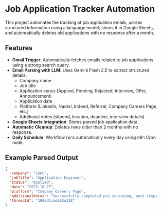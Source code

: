 # Job Application Tracker Automation  

This project automates the tracking of job application emails, parses structured information using a language model, stores it in Google Sheets, and automatically deletes old applications with no response after a month.  

## Features  

- **Gmail Trigger**: Automatically fetches emails related to job applications using a strong search query.  
- **Email Parsing with LLM**: Uses Gemini Flash 2.5 to extract structured details:  
  - Company name  
  - Job title  
  - Application status (Applied, Pending, Rejected, Interview, Offer, Announcement)  
  - Application date  
  - Platform (LinkedIn, Naukri, Indeed, Referral, Company Careers Page, etc.)  
  - Additional notes (stipend, location, deadline, interview details)  
- **Google Sheets Integration**: Stores parsed job application data.  
- **Automatic Cleanup**: Deletes rows older than 2 months with no response.  
- **Daily Schedule**: Workflow runs automatically every day using n8n Cron node.  

## Example Parsed Output  

```json
{
  "company": "IDFC",
  "jobTitle": "Application Engineer",
  "status": "Applied",
  "date": "2023-10-27",
  "platform": "Company Careers Page",
  "additionalNotes": "Successfully completed pre-screening, next steps pending",
  "threadId": "1996d1cae302a318"
}


